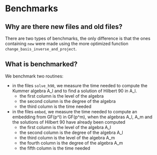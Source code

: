 # Benchmarks

## Why are there new files and old files?

There are two types of benchmarks, the only difference is that the ones
containing `new` were made using the more optimized function 
`change_basis_inverse_and_project`. 

## What is benchmarked?

We benchmark two routines:
  - in the files `solve_h90`, we measure the time needed to compute the Kummer
    algebra A_l and to find a solution of
    Hilbert 90 in A_l.
    - the first column is the level of the algebra
    - the second column is the degree of the algebra
    - the third column is the time needed 
  - in the files `embed`, we measure the time needed to compute an embedding
    from GF(p^l) in GF(p^m), when the algebras A_l, A_m and the solutions of
    Hilbert 90 have already been computed
    - the first column is the level of the algebra A_l
    - the second column is the degree of the algebra A_l
    - the third column is the level of the algebra A_m
    - the fourth column is the degree of the algebra A_m
    - the fifth column is the time needed 
